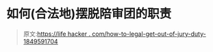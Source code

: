 # 如何(合法地)摆脱陪审团的职责

> 原文:[https://life hacker . com/how-to-legal-get-out-of-jury-duty-1849591704](https://lifehacker.com/how-to-legally-get-out-of-jury-duty-1849591704)